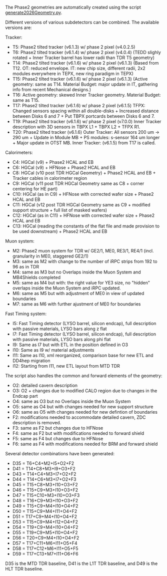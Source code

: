 The Phase2 geometries are automatically created using the script [generate2026Geometry.py](./scripts/generate2026Geometry.py).

Different versions of various subdetectors can be combined. The available versions are:

Tracker:
* T5: Phase2 tilted tracker (v6.1.3) w/ phase 2 pixel (v4.0.2.5) 
* T6: Phase2 tilted tracker (v6.1.4) w/ phase 2 pixel (v4.0.4) (TEDD slighly rotated + Inner Tracker barrel has lower radii than TDR T5 geometry)
* T14: Phase2 tilted tracker (v6.1.6) w/ phase 2 pixel (v6.1.3) (Based from T12. OT: reduced envelope. IT: new chip size, different radii, 2x2 modules everywhere in TEPX, new ring paradigm in TEPX)
* T15: Phase2 tilted tracker (v6.1.6) w/ phase 2 pixel (v6.1.3) (Active geometry: same as T14. Material Budget: major update in IT, gathering info from recent Mechanical designs.)
* T16: Active geometry: skewed Inner Tracker geometry. Material Budget: same as T15.
* T17: Phase2 tilted tracker (v6.1.6) w/ phase 2 pixel (v6.1.5) TFPX: Changed sensors spacing within all double-disks + Increased distance between Disks 6 and 7 + Put TBPX portcards between Disks 6 and 7.
* T19: Phase2 tilted tracker (v6.1.6) w/ phase 2 pixel (v7.0.0) Inner Tracker description with 3D sensors in TBPX L1 + TBPX L2 + TFPX R1.
* T20: Phase2 tilted tracker (v6.1.6) Outer Tracker: All sensors 200 um -> 290 um + Update in Module MB + PS modules: s-sensor 164 um longer + Major update in OTST MB. Inner Tracker: (v6.1.5) from T17 is called.

Calorimeters:
* C4: HGCal (v9) + Phase2 HCAL and EB
* C6: HGCal (v9) + HFNose + Phase2 HCAL and EB
* C8: HGCal (v10 post TDR HGCal Geometry) + Phase2 HCAL and EB + Tracker cables in calorimeter region
* C9: HGCal (v11 post TDR HGCal Geometry same as C8 + corner centering for HE part)
* C10: HGCal (as in C9) + HFNose with corrected wafer size + Phase2 HCAL and EB
* C11: HGCal (v12 post TDR HGCal Geometry same as C9 + modified support structure + full list of masked wafers)
* C12: HGCal (as in C11) + HFNose with corrected wafer size + Phase2 HCAL and EB
* C13: HGCal (reading the constants of the flat file and made provision to be used downstream) + Phase2 HCAL and EB

Muon system:
* M2: Phase2 muon system for TDR w/ GE2/1, ME0, RE3/1, RE4/1 (incl. granularity in ME0, staggered GE2/1)
* M3: same as M2 with change to the number of iRPC strips from 192 to 96 as in TDR
* M4: same as M3 but no Overlaps inside the Muon System and MB4Shields completed
* M5: same as M4 but with: the right value for YE3 size, no "hidden" overlaps inside the Muon System and iRPC updated.
* M6: same as M5 but with adjustment of ME0 in view of updated boundaries
* M7: same as M6 with further ajustment of ME0 for boundaries

Fast Timing system:
* I5: Fast Timing detector (LYSO barrel, silicon endcap), full description with passive materials, LYSO bars along z flat
* I7: Fast Timing detector (LYSO barrel, silicon endcap), full description with passive materials, LYSO bars along phi flat
* I9: Same as I7 but with ETL in the position defined in O3
* I10: Same as I9 w/ material adjustments
* I11: Same as I10, xml reorganized, comparison base for new ETL and DD4hep migration
* I12: Starting from I11, new ETL layout from MTD TDR

The script also handles the common and forward elements of the geometry:
* O2: detailed cavern description
* O3: O2 + changes due to modified CALO region due to changes in the Endcap part
* O4: same as O3 but no Overlaps inside the Muon System 
* O5: same as O4 but with changes needed for new support structure 
* O6: same as O5 with changes needed for new defintion of boundaries
* F2: modifications needed to accommodate detailed cavern, ZDC description is removed.
* F3: same as F2 but changes due to HFNose
* F4: same as F2 but with modifications needed to forward shield
* F5: same as F4 but changes due to HFNose
* F6: same as F4 with modifications needed for BRM and forward shield

Several detector combinations have been generated:
* D35 = T6+C4+M2+I5+O2+F2 
* D41 = T14+C8+M3+I9+O3+F2
* D43 = T14+C4+M3+I7+O2+F2
* D44 = T14+C6+M3+I7+O2+F3
* D45 = T15+C8+M3+I10+O3+F2
* D46 = T15+C9+M3+I10+O3+F2
* D47 = T15+C10+M3+I10+O3+F3
* D48 = T16+C9+M3+I10+O3+F2
* D49 = T15+C9+M4+I10+O4+F2
* D50 = T15+C9+M4+I11+O4+F2
* D51 = T17+C9+M4+I10+O4+F2
* D53 = T15+C9+M4+I12+O4+F2
* D54 = T19+C9+M4+I10+O4+F2
* D55 = T19+C9+M5+I10+O4+F2
* D56 = T20+C9+M4+I10+O4+F2
* D57 = T17+C11+M6+I11+O5+F4
* D58 = T17+C12+M6+I11+O5+F5
* D59 = T17+C13+M7+I11+O6+F6

D35 is the MTD TDR baseline, D41 is the L1T TDR baseline, and D49 is the HLT TDR baseline.
